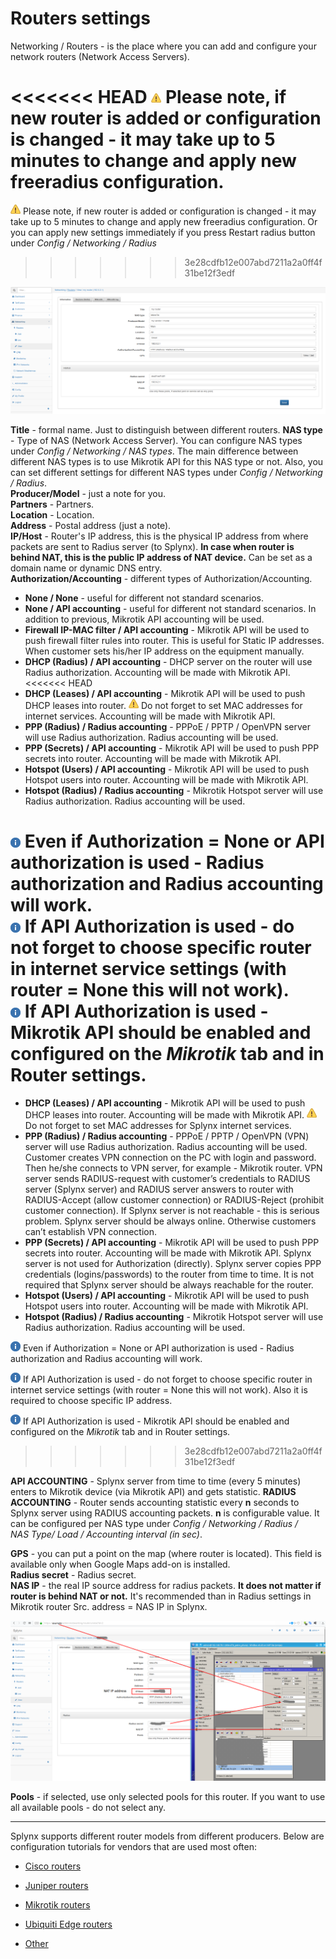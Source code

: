 Routers settings
==========

Networking / Routers - is the place where you can add and configure your network routers (Network Access Servers).

<<<<<<< HEAD
<icon class="image-icon">![(warning)](warning.png)</icon> Please note, if new router is added or configuration is changed - it may take up to 5 minutes to change and apply new freeradius configuration.
=======
![(warning)](warning.png) Please note, if new router is added or configuration is changed - it may take up to 5 minutes to change and apply new freeradius configuration. Or you can apply new settings immediately if you press Restart radius button under *Config / Networking / Radius*
>>>>>>> 3e28cdfb12e007abd7211a2a0ff4f31be12f3edf

![(image)](image2018-10-2_11-28-30.png)

**Title** - formal name. Just to distinguish between different routers.
**NAS type** - Type of NAS (Network Access Server). You can configure NAS types under _Config / Networking / NAS types_. The main difference between different NAS types is to use Mikrotik API for this NAS type or not. Also, you can set different settings for different NAS types under _Config / Networking / Radius_.  
**Producer/Model** - just a note for you.  
**Partners** - Partners.  
**Location** - Location.  
**Address** - Postal address (just a note).  
**IP/Host** - Router's IP address, this is the physical IP address from where packets are sent to Radius server (to Splynx). **In case when router is behind NAT, this is the public IP address of NAT device.** Can be set as a domain name or dynamic DNS entry.  
**Authorization/Accounting** - different types of Authorization/Accounting.

*   **None / None** - useful for different not standard scenarios.
*   **None / API accounting** - useful for different not standard scenarios. In addition to previous, Mikrotik API accounting will be used.
*   **Firewall IP-MAC filter / API accounting** - Mikrotik API will be used to push firewall filter rules into router. This is useful for Static IP addresses. When customer sets his/her IP address on the equipment manually.
*   **DHCP (Radius) / API accounting** - DHCP server on the router will use Radius authorization. Accounting will be made with Mikrotik API.
<<<<<<< HEAD
*   **DHCP (Leases) / API accounting** - Mikrotik API will be used to push DHCP leases into router. <icon class="image-icon">![(warning)](warning.png)</icon> Do not forget to set MAC addresses for internet services. Accounting will be made with Mikrotik API.
*   **PPP (Radius) / Radius accounting** - PPPoE / PPTP / OpenVPN server will use Radius authorization. Radius accounting will be used.
*   **PPP (Secrets) / API accounting** - Mikrotik API will be used to push PPP secrets into router. Accounting will be made with Mikrotik API.
*   **Hotspot (Users) / API accounting** - Mikrotik API will be used to push Hotspot users into router. Accounting will be made with Mikrotik API.
*   **Hotspot (Radius) / Radius accounting** - Mikrotik Hotspot server will use Radius authorization. Radius accounting will be used.

<icon class="image-icon">![(info)](info.png)</icon> Even if Authorization = None or API authorization is used - Radius authorization and Radius accounting will work.  
<icon class="image-icon">![(info)](info.png)</icon> If API Authorization is used - do not forget to choose specific router in internet service settings (with router = None this will not work).  
<icon class="image-icon">![(info)](info.png)</icon> If API Authorization is used - Mikrotik API should be enabled and configured on the _Mikrotik_ tab and in Router settings.
=======
*   **DHCP (Leases) / API accounting** - Mikrotik API will be used to push DHCP leases into router. Accounting will be made with Mikrotik API.
    ![(warning)](warning.png) Do not forget to set MAC addresses for Splynx internet services. 
*   **PPP (Radius) / Radius accounting** - PPPoE / PPTP / OpenVPN (VPN) server will use Radius authorization. Radius accounting will be used. Customer creates VPN connection on the PC with login and password. Then he/she connects to VPN server, for example - Mikrotik router. VPN server sends RADIUS-request with customer’s credentials to RADIUS server (Splynx server) and RADIUS server answers to router with RADIUS-Accept (allow customer connection) or RADIUS-Reject (prohibit customer connection).
If Splynx server is not reachable - this is serious problem. Splynx server should be always online. Otherwise customers can’t establish VPN connection.
*   **PPP (Secrets) / API accounting** - Mikrotik API will be used to push PPP secrets into router. Accounting will be made with Mikrotik API. Splynx server is not used for Authorization (directly). Splynx server copies PPP credentials (logins/passwords) to the router from time to time.
It is not required that Splynx server should be always reachable for the router.
*   **Hotspot (Users) / API accounting** - Mikrotik API will be used to push Hotspot users into router. Accounting will be made with Mikrotik API.
*   **Hotspot (Radius) / Radius accounting** - Mikrotik Hotspot server will use Radius authorization. Radius accounting will be used.

![(info)](info.png) Even if Authorization = None or API authorization is used - Radius authorization and Radius accounting will work.

![(info)](info.png) If API Authorization is used - do not forget to choose specific router in internet service settings (with router = None this will not work). Also it is required to choose specific IP address.

![(info)](info.png) If API Authorization is used - Mikrotik API should be enabled and configured on the _Mikrotik_ tab and in Router settings.
>>>>>>> 3e28cdfb12e007abd7211a2a0ff4f31be12f3edf

**API ACCOUNTING** - Splynx server from time to time (every 5 minutes) enters to Mikrotik device (via Mikrotik API) and gets statistic.
**RADIUS ACCOUNTING** - Router sends accounting statistic every **n** seconds to Splynx server using RADIUS accounting packets. **n** is configurable value. It can be configured per NAS type under *Config / Networking / Radius / NAS Type/ Load / Accounting interval (in sec)*.

**GPS** - you can put a point on the map (where router is located). This field is available only when Google Maps add-on is installed.  
**Radius secret** - Radius secret.  
**NAS IP** - the real IP source address for radius packets. **It does not matter if router is behind NAT or not.** It's recommended than in Radius settings in Mikrotik router Src. address = NAS IP in Splynx.

![(image)](image2018-10-2_13-26-18.png)

**Pools** - if selected, use only selected pools for this router. If you want to use all available pools - do not select any.

* * *

Splynx supports different router models from different producers. Below are configuration tutorials for vendors that are used most often:

* [Cisco routers](/networking/routers_settings/cisco/cisco.md)

* [Juniper routers](/networking/routers_settings/juniper/juniper.md)

* [Mikrotik routers](/networking/routers_settings/mikrotik/mikrotik.md)

* [Ubiquiti Edge routers](/networking/routers_settings/ubiquiti/ubiquiti.md)

* [Other](/networking/routers_settings/other/other.md)
